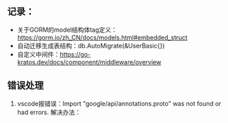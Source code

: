 ## 记录：
- 关于GORM的model结构体tag定义：https://gorm.io/zh_CN/docs/models.html#embedded_struct
- 自动迁移生成表结构：db.AutoMigrate(&UserBasic{})
- 自定义中间件：https://go-kratos.dev/docs/component/middleware/overview

## 错误处理
1. vscode报错误：Import "google/api/annotations.proto" was not found or had errors.
解决办法：
